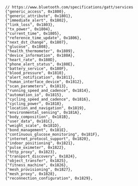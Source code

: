 

          // https://www.bluetooth.com/specifications/gatt/services
          {"generic_access", 0x1800},
          {"generic_attribute", 0x1801},
          {"immediate_alert", 0x1802},
          {"link_loss", 0x1803},
          {"tx_power", 0x1804},
          {"current_time", 0x1805},
          {"reference_time_update", 0x1806},
          {"next_dst_change", 0x1807},
          {"glucose", 0x1808},
          {"health_thermometer", 0x1809},
          {"device_information", 0x180A},
          {"heart_rate", 0x180D},
          {"phone_alert_status", 0x180E},
          {"battery_service", 0x180F},
          {"blood_pressure", 0x1810},
          {"alert_notification", 0x1811},
          {"human_interface_device", 0x1812},
          {"scan_parameters", 0x1813},
          {"running_speed_and_cadence", 0x1814},
          {"automation_io", 0x1815},
          {"cycling_speed_and_cadence", 0x1816},
          {"cycling_power", 0x1818},
          {"location_and_navigation", 0x1819},
          {"environmental_sensing", 0x181A},
          {"body_composition", 0x181B},
          {"user_data", 0x181C},
          {"weight_scale", 0x181D},
          {"bond_management", 0x181E},
          {"continuous_glucose_monitoring", 0x181F},
          {"internet_protocol_support", 0x1820},
          {"indoor_positioning", 0x1821},
          {"pulse_oximeter", 0x1822},
          {"http_proxy", 0x1823},
          {"transport_discovery", 0x1824},
          {"object_transfer", 0x1825},
          {"fitness_machine", 0x1826},
          {"mesh_provisioning", 0x1827},
          {"mesh_proxy", 0x1828},
          {"reconnection_configuration", 0x1829},